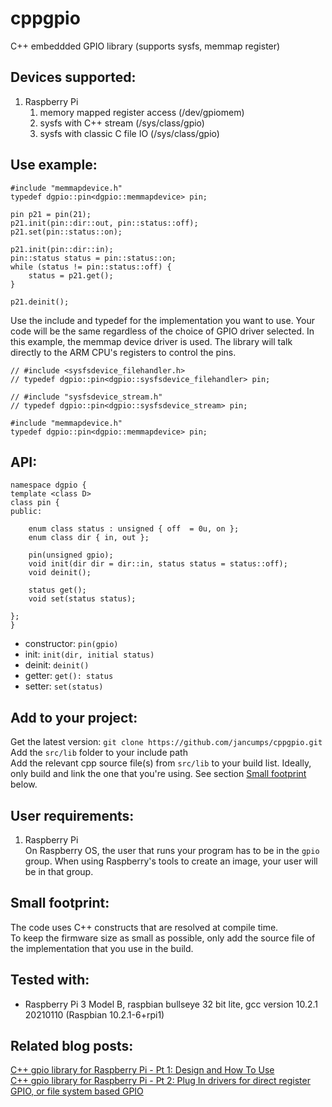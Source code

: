 # cppgpio
C++ embeddded GPIO library (supports sysfs, memmap register)

## Devices supported:
1. Raspberry Pi
    1. memory mapped register access (/dev/gpiomem)
    2. sysfs with C++ stream (/sys/class/gpio)
    3. sysfs with classic C file IO (/sys/class/gpio)

## Use example:
```
#include "memmapdevice.h"
typedef dgpio::pin<dgpio::memmapdevice> pin;

pin p21 = pin(21);
p21.init(pin::dir::out, pin::status::off);
p21.set(pin::status::on);

p21.init(pin::dir::in);
pin::status status = pin::status::on;
while (status != pin::status::off) {
	status = p21.get();
}

p21.deinit();
```
Use the include and typedef for the implementation you want to use. Your code will be the same regardless of the choice of GPIO driver selected. In this example, the memmap device driver is used. The library will talk directly to the ARM CPU's registers to control the pins.  

```
// #include <sysfsdevice_filehandler.h>
// typedef dgpio::pin<dgpio::sysfsdevice_filehandler> pin;

// #include "sysfsdevice_stream.h"
// typedef dgpio::pin<dgpio::sysfsdevice_stream> pin;

#include "memmapdevice.h"
typedef dgpio::pin<dgpio::memmapdevice> pin;
```

## API:
```
namespace dgpio {
template <class D>
class pin {
public:

    enum class status : unsigned { off  = 0u, on };
    enum class dir { in, out };

    pin(unsigned gpio);
	void init(dir dir = dir::in, status status = status::off);
	void deinit();

	status get();
	void set(status status);
	
};	
}
```
- constructor: `pin(gpio)`
- init: `init(dir, initial status)`
- deinit: `deinit()`
- getter: `get(): status`
- setter: `set(status)`

## Add to your project:
Get the latest version: 
`git clone https://github.com/jancumps/cppgpio.git`  
Add the `src/lib` folder to your include path  
Add the relevant cpp source file(s) from `src/lib` to your build list. Ideally, only build and link the one that you're using. See section [Small footprint](#small-footprint) below.  

## User requirements:
1. Raspberry Pi  
On Raspberry OS, the user that runs your program has to be in the `gpio` group. When using Raspberry's tools to create an image, your user will be in that group.  

## Small footprint:
The code uses C++ constructs that are resolved at compile time.  
To keep the firmware size as small as possible, only add the source file of the implementation that you use in the build. 

## Tested with:
- Raspberry Pi 3 Model B, raspbian bullseye 32 bit lite, gcc version 10.2.1 20210110 (Raspbian 10.2.1-6+rpi1)

## Related blog posts:
[C++ gpio library for Raspberry Pi - Pt 1: Design and How To Use](https://community.element14.com/products/raspberry-pi/b/blog/posts/c-gpio-library-for-raspberry-pi)  
[C++ gpio library for Raspberry Pi - Pt 2: Plug In drivers for direct register GPIO, or file system based GPIO](https://community.element14.com/products/raspberry-pi/b/blog/posts/c-gpio-library-for-raspberry-pi---pt-2-plug-in-drivers-for-direct-register-gpio-or-file-system-based-gpio)